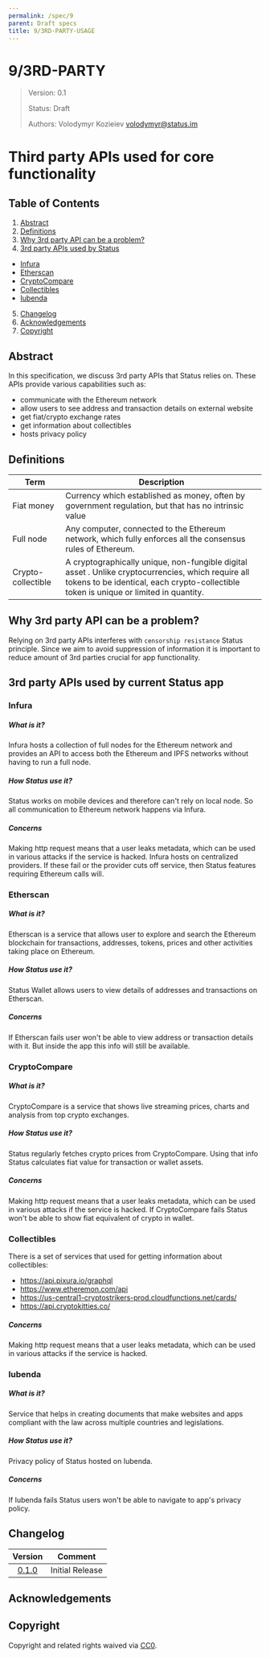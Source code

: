 ```yaml
---
permalink: /spec/9
parent: Draft specs
title: 9/3RD-PARTY-USAGE
---
```


# 9/3RD-PARTY

> Version: 0.1
>
> Status: Draft
>
> Authors: Volodymyr Kozieiev <volodymyr@status.im>


# Third party APIs used for core functionality

## Table of Contents

1. [Abstract](Abstract)
2. [Definitions](#definitions)
3. [Why 3rd party API can be a problem?](#why-3rd-party-api-can-be-a-problem)
4. [3rd party APIs used by Status](#3rd-party-apis-used-by-current-status-app)
  * [Infura](#infura)
  * [Etherscan](#etherscan)
  * [CryptoCompare](#cryptocompare)
  * [Collectibles](#collectibles)
  * [Iubenda](#iubenda)
5. [Changelog](#changelog)
6. [Acknowledgements](#acknowledgements)
7. [Copyright](#copyright)

## Abstract
In this specification, we discuss 3rd party APIs that Status relies on. These APIs provide various capabilities such as:
- communicate with the Ethereum network
- allow users to see address and transaction details on external website
- get fiat/crypto exchange rates
- get information about collectibles
- hosts privacy policy

## Definitions

| Term        | Description |
| ------------- |-------------|
| Fiat money    | Currency which established as money, often by government regulation, but that has no intrinsic value
| Full node    | Any computer, connected to the Ethereum network, which fully enforces all the consensus rules of Ethereum.
| Crypto-collectible | A cryptographically unique, non-fungible digital asset . Unlike cryptocurrencies, which require all tokens to be identical, each crypto-collectible token is unique or limited in quantity.


## Why 3rd party API can be a problem?
Relying on 3rd party APIs interferes with `censorship resistance` Status principle. Since we aim to avoid suppression of information it is important to reduce amount of 3rd parties crucial for app functionality.

## 3rd party APIs used by current Status app

### Infura

##### What is it?
Infura hosts a collection of full nodes for the Ethereum network and provides an API to access both the Ethereum and IPFS networks without having to run a full node.

##### How Status use it?
Status works on mobile devices and therefore can't rely on local node. So all communication to Ethereum network happens via Infura.

##### Concerns
Making http request means that a user leaks metadata, which can be used in various attacks if the service is hacked.
Infura hosts on centralized providers. If these fail or the provider cuts off service, then Status features requiring Ethereum calls will.


### Etherscan
##### What is it?
Etherscan is a service that allows user to explore and search the Ethereum blockchain for transactions, addresses, tokens, prices and other activities taking place on Ethereum.

##### How Status use it?
Status Wallet allows users to view details of addresses and transactions on Etherscan.

##### Concerns
If Etherscan fails user won't be able to view address or transaction details with it. But inside the app this info will still be available.

### CryptoCompare

##### What is it?
CryptoCompare is a service that shows live streaming prices, charts and analysis from top crypto exchanges.

##### How Status use it?
Status regularly fetches crypto prices from CryptoCompare. Using that info Status calculates fiat value for transaction or wallet assets.

##### Concerns
Making http request means that a user leaks metadata, which can be used in various attacks if the service is hacked.
If CryptoCompare fails Status won't be able to show fiat equivalent of crypto in wallet.

### Collectibles

There is a set of services that used for getting information about collectibles:
- https://api.pixura.io/graphql
- https://www.etheremon.com/api
- https://us-central1-cryptostrikers-prod.cloudfunctions.net/cards/
- https://api.cryptokitties.co/


##### Concerns
Making http request means that a user leaks metadata, which can be used in various attacks if the service is hacked.

### Iubenda
##### What is it?
Service that helps in creating documents that make websites and apps compliant with the law across multiple countries and legislations.

##### How Status use it?
Privacy policy of Status hosted on Iubenda.

##### Concerns
If Iubenda fails Status users won't be able to navigate to app's privacy policy.

## Changelog

| Version | Comment |
| :-----: | ------- |
| [0.1.0](https://github.com/specs/...)   | Initial Release |

## Acknowledgements

## Copyright

Copyright and related rights waived via [CC0](https://creativecommons.org/publicdomain/zero/1.0/).
